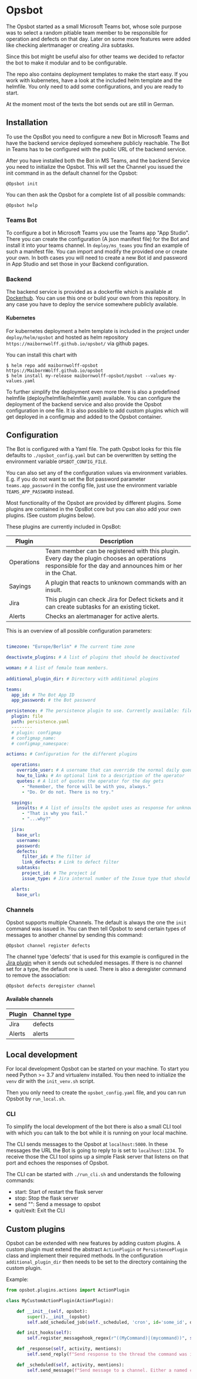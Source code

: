 # Opsbot

The Opsbot started as a small Microsoft Teams bot, whose sole purpose was to select a random pitiable team member to be responsible for operation and defects on that day.
Later on some more features were added like checking alertmanager or creating Jira subtasks.

Since this bot might be useful also for other teams we decided to refactor the bot to make it modular and to be configurable.

The repo also contains deployment templates to make the start easy.
If you work with kubernetes, have a look at the included helm template and the helmfile.
You only need to add some configurations, and you are ready to start.

At the moment most of the texts the bot sends out are still in German.

## Installation

To use the OpsBot you need to configure a new Bot in Microsoft Teams and have the backend service deployed somewhere publicly reachable.
The Bot in Teams has to be configured with the public URL of the backend service.

After you have installed both the Bot in MS Teams, and the backend Service you need to initialize the Opsbot.
This will set the Channel you issued the init command in as the default channel for the Opsbot:

    @Opsbot init
    
You can then ask the Opsbot for a complete list of all possible commands:

    @Opsbot help

### Teams Bot

To configure a bot in Microsoft Teams you use the Teams app "App Studio".
There you can create the configuration (A json manifest file) for the Bot and install it into your teams channel.
In `deploy/ms_teams` you find an example of such a manifest file. You can import and modify the provided one or create your own.
In both cases you will need to create a new Bot id and password in App Studio and set those in your Backend configuration.  
 
### Backend

The backend service is provided as a dockerfile which is available at [Dockerhub](https://hub.docker.com/r/maibornwolff/opsbot). 
You can use this one or build your own from this repository. In any case you have to deploy the service somewhere publicly available.

#### Kubernetes

For kubernetes deployment a helm template is included in the project under `deploy/helm/opsbot`
 and hosted as helm repository `https://maibornwolff.github.io/opsbot/` via github pages.

You can install this chart with

    $ helm repo add maibornwolff-opsbot https://MaibornWolff.github.io/opsbot
    $ helm install my-release maibornwolff-opsbot/opsbot --values my-values.yaml

To further simplify the deployment even more there is also a predefined helmfile (deploy/helmfile/helmfile.yaml) available.
You can configure the deployment of the backend service and also provide the Opsbot configuration in one file.
It is also possible to add custom plugins which will get deployed in a configmap and added to the Opsbot container.

## Configuration

The Bot is configured with a Yaml file. The path Opsbot looks for this file defaults to `./opsbot_config.yaml` but can be overwritten by setting the environment variable `OPSBOT_CONFIG_FILE`.

You can also set any of the configuration values via environment variables.
E.g. if you do not want to set the Bot password parameter `teams.app_password` in the config file, just use the environment variable `TEAMS_APP_PASSWORD` instead.

Most functionality of the Opsbot are provided by different plugins. Some plugins are contained in the OpsBot core but you can also add your own plugins. (See custom plugins below).

These plugins are currently included in OpsBot:

| Plugin | Description |
|---|---|
| Operations  |  Team member can be registered with this plugin. Every day the plugin chooses an operations responsible for the day and announces him or her in the Chat. |
| Sayings | A plugin that reacts to unknown commands with an insult. | 
| Jira | This plugin can check Jira for Defect tickets and it can create subtasks for an existing ticket. | 
| Alerts | Checks an alertmanager for active alerts. | 

This is an overview of all possible configuration parameters:

```yaml

timezone: "Europe/Berlin" # The current time zone

deactivate_plugins: # A list of plugins that should be deactivated

woman: # A list of female team members.
  
additional_plugin_dir: # Directory with additional plugins

teams:
  app_id: # The Bot App ID
  app_password: # the Bot password

persistence: # The persistence plugin to use. Currently available: file | configmap
  plugin: file
  path: persistence.yaml
  --------
  # plugin: configmap
  # configmap_name: 
  # configmap_namespace: 

actions: # Configuration for the different plugins

  operations:
    override_user: # A username that can override the normal daily queue
    how_to_link: # An optional link to a description of the operator
    quotes: # A list of quotes the operator for the day gets
      - "Remember, the force will be with you, always."
      - "Do. Or do not. There is no try."

  sayings:
    insults: # A list of insults the opsbot uses as response for unknown commands
      - "That is why you fail."
      - "...why?"

  jira:
    base_url: 
    username:
    password: 
    defects:
      filter_id: # The filter id
      link_defects: # Link to defect filter
    subtasks:
      project_id: # The project id 
      issue_type: # Jira internal number of the Issue type that should be created

  alerts:
    base_url: 
```

### Channels

Opsbot supports multiple Channels. The default is always the one the `init` command was issued in.
You can then tell Opsbot to send certain types of messages to another channel by sending this command:
    
    @Opsbot channel register defects

The channel type 'defects' that is used for this example is configured in the [Jira plugin](opsbot/plugins/actions/jira.py) when it sends out scheduled messages.
If there is no channel set for a type, the default one is used. There is also a deregister command to remove the association:

    @Opsbot defects deregister channel

#### Available channels
| Plugin | Channel type |
|---|---|
| Jira  |  defects |
| Alerts | alerts | 


## Local development

For local development Opsbot can be started on your machine. To start you need Python >= 3.7 and virtualenv installed.
You then need to initialize the `venv` dir with the `init_venv.sh` script.

Then you only need to create the `opsbot_config.yaml` file, and you can run Opsbot by `run_local.sh`.

### CLI

To simplify the local development of the bot there is also a small CLI tool with which you can talk to the bot while it is running on your local machine.

The CLI sends messages to the Opsbot at `localhost:5000`. In these messages the URL the Bot is going to reply to is set to `localhost:1234`. 
To receive those the CLI tool spins up a simple Flask server that listens on that port and echoes the responses of Opsbot.

The CLI can be started with `./run_cli.sh` and understands the following commands:

* start: Start of restart the flask server
* stop: Stop the flask server
* send "<message>": Send a message to opsbot
* quit/exit: Exit the CLI

## Custom plugins 

Opsbot can be extended with new features by adding custom plugins. A custom plugin must extend the abstract `ActionPlugin` or `PersistencePlugin` class and implement their required methods.
In the configuration `additional_plugin_dir` then needs to be set to the directory containing the custom plugin.

Example:

```python
from opsbot.plugins.actions import ActionPlugin

class MyCustomActionPlugin(ActionPlugin):

    def __init__(self, opsbot):
        super().__init__(opsbot)
        self.add_scheduled_job(self._scheduled, 'cron', id='some_id', day_of_week='mon-fri', hour=8, minute=0)

    def init_hooks(self):
        self.register_messagehook_regex(r"((MyCommand)|(mycommand))", self._response)

    def _response(self, activity, mentions):
        self.send_reply(f"Send response to the thread the command was issued.", activity)

    def _scheduled(self, activity, mentions):
        self.send_message(f"Send message to a channel. Either a named channel or the default one", channel_type='myChannelType')
```
